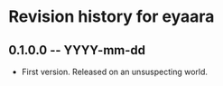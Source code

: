 # Revision history for eyaara

## 0.1.0.0 -- YYYY-mm-dd

* First version. Released on an unsuspecting world.
